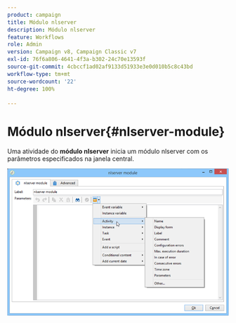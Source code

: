 ```yaml
---
product: campaign
title: Módulo nlserver
description: Módulo nlserver
feature: Workflows
role: Admin
version: Campaign v8, Campaign Classic v7
exl-id: 76f6a806-4641-4f3a-b302-24c70e13593f
source-git-commit: 4cbccf1ad02af9133d51933e3e0d010b5c8c43bd
workflow-type: tm+mt
source-wordcount: '22'
ht-degree: 100%

---
```


# Módulo nlserver{#nlserver-module}



Uma atividade do **módulo nlserver** inicia um módulo nlserver com os parâmetros especificados na janela central.

![](assets/nlserver_module_edit.png)
